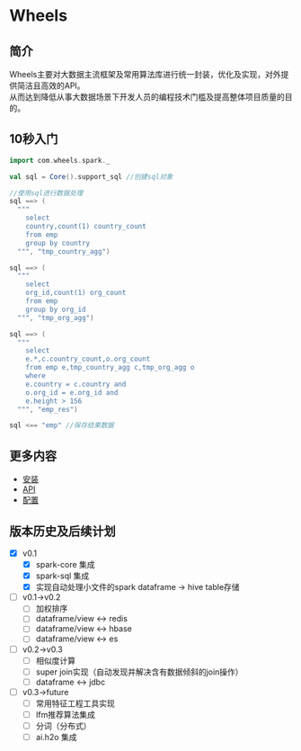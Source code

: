 # Wheels
## 简介
Wheels主要对大数据主流框架及常用算法库进行统一封装，优化及实现，对外提供简洁且高效的API。<br>从而达到降低从事大数据场景下开发人员的编程技术门槛及提高整体项目质量的目的。
## 10秒入门

```scala
import com.wheels.spark._

val sql = Core().support_sql //创建sql对象

//使用sql进行数据处理
sql ==> (
  """
    select
    country,count(1) country_count
    from emp
    group by country
  """, "tmp_country_agg")

sql ==> (
  """
    select
    org_id,count(1) org_count
    from emp
    group by org_id
  """, "tmp_org_agg")

sql ==> (
  """
    select
    e.*,c.country_count,o.org_count
    from emp e,tmp_country_agg c,tmp_org_agg o
    where
    e.country = c.country and
    o.org_id = e.org_id and
    e.height > 156
  """, "emp_res")

sql <== "emp" //保存结果数据
```
## 更多内容
+ [安装](doc/install.md)
+ [API](doc/api.md)
+ [配置](doc/conf.md)

## 版本历史及后续计划
- [X] v0.1
  - [X] spark-core 集成
  - [X] spark-sql 集成
  - [X] 实现自动处理小文件的spark dataframe -> hive table存储
- [ ] v0.1->v0.2
  - [ ] 加权排序
  - [ ] dataframe/view <-> redis
  - [ ] dataframe/view <-> hbase
  - [ ] dataframe/view <-> es
- [ ] v0.2->v0.3
  - [ ] 相似度计算 
  - [ ] super join实现（自动发现并解决含有数据倾斜的join操作）
  - [ ] dataframe <-> jdbc
- [ ] v0.3->future
  - [ ] 常用特征工程工具实现
  - [ ] lfm推荐算法集成
  - [ ] 分词（分布式）  
  - [ ] ai.h2o 集成
